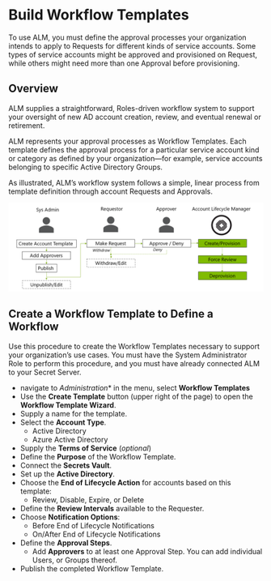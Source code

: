﻿[title]: # (Build Workflow Templates)
[tags]: # (Account Lifecycle Manager,ALM,Active Directory,)
[priority]: # (5190)

# Build Workflow Templates

To use ALM, you must define the approval processes your organization intends to apply to Requests for different kinds of service accounts. Some types of service accounts might be approved and provisioned on Request, while others might need more than one Approval before provisioning.

## Overview

ALM supplies a straightforward, Roles-driven workflow system to support your oversight of new AD account creation, review, and eventual renewal or retirement.

ALM represents your approval processes as Workflow Templates. Each template defines the approval process for a particular service account kind or category as defined by your organization—for example, service accounts belonging to specific Active Directory Groups.

As illustrated, ALM’s workflow system follows a simple, linear process from template definition through account Requests and Approvals.

![Workflow Process](images/workflow-process.png)

## Create a Workflow Template to Define a Workflow

Use this procedure to create the Workflow Templates necessary to support your organization’s use cases. You must have the System Administrator Role to perform this procedure, and you must have already connected ALM to your Secret Server.

* navigate to *Administration** in the menu, select **Workflow Templates**
* Use the **Create Template** button (upper right of the page) to open the **Workflow Template Wizard**.
* Supply a name for the template.
* Select the **Account Type**.
  * Active Directory
  * Azure Active Directory
* Supply the **Terms of Service** (*optional*)
* Define the **Purpose** of the Workflow Template.
* Connect the **Secrets Vault**.
* Set up the **Active Directory**.
* Choose the **End of Lifecycle Action** for accounts based on this template:
  * Review, Disable, Expire, or Delete
* Define the **Review Intervals** available to the Requester.
* Choose **Notification Options**:
  * Before End of Lifecycle Notifications
  * On/After End of Lifecycle Notifications
* Define the **Approval Steps**.
  * Add **Approvers** to at least one Approval Step. You can add individual Users, or Groups thereof.
* Publish the completed Workflow Template.
